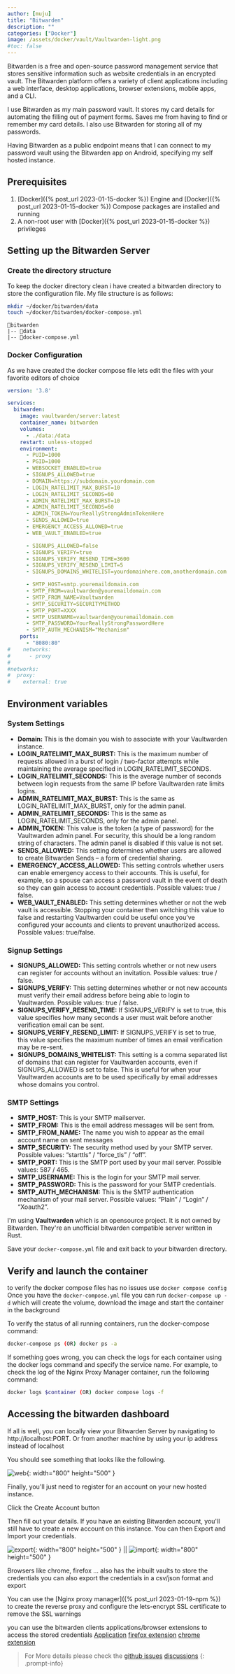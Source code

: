 ```yaml
---
author: [muju]
title: "Bitwarden"
description: ""
categories: ["Docker"]
image: /assets/docker/vault/Vaultwarden-light.png
#toc: false
---
```


Bitwarden is a free and open-source password management service that stores sensitive information such as website credentials in an encrypted vault. The Bitwarden platform offers a variety of client applications including a web interface, desktop applications, browser extensions, mobile apps, and a CLI.

I use Bitwarden as my main password vault. It stores my card details for automating the filling out of payment forms. Saves me from having to find or remember my card details. I also use Bitwarden for storing all of my passwords.

Having Bitwarden as a public endpoint means that I can connect to my password vault using the Bitwarden app on Android, specifying my self hosted instance.

## Prerequisites

1. [Docker]({% post_url 2023-01-15-docker %}) Engine and [Docker]({% post_url 2023-01-15-docker %}) Compose packages are installed and running
2. A non-root user with [Docker]({% post_url 2023-01-15-docker %}) privileges

## Setting up the Bitwarden Server

### Create the directory structure

To keep the docker directory clean i have created a bitwarden directory to store the configuration file. My file structure is as follows:

```bash
mkdir ~/docker/bitwarden/data
touch ~/docker/bitwarden/docker-compose.yml
```
```
📂bitwarden
|-- 📂data
|-- 📑docker-compose.yml  
```

### Docker Configuration

As we have created the docker compose file lets edit the files with your favorite editors of choice

```yaml
version: '3.8'

services:
  bitwarden:
    image: vaultwarden/server:latest
    container_name: bitwarden
    volumes:
      - ./data:/data
    restart: unless-stopped
    environment:
      - PUID=1000
      - PGID=1000
      - WEBSOCKET_ENABLED=true
      - SIGNUPS_ALLOWED=true
      - DOMAIN=https://subdomain.yourdomain.com
      - LOGIN_RATELIMIT_MAX_BURST=10 
      - LOGIN_RATELIMIT_SECONDS=60
      - ADMIN_RATELIMIT_MAX_BURST=10
      - ADMIN_RATELIMIT_SECONDS=60
      - ADMIN_TOKEN=YourReallyStrongAdminTokenHere
      - SENDS_ALLOWED=true
      - EMERGENCY_ACCESS_ALLOWED=true
      - WEB_VAULT_ENABLED=true

      - SIGNUPS_ALLOWED=false
      - SIGNUPS_VERIFY=true
      - SIGNUPS_VERIFY_RESEND_TIME=3600
      - SIGNUPS_VERIFY_RESEND_LIMIT=5
      - SIGNUPS_DOMAINS_WHITELIST=yourdomainhere.com,anotherdomain.com

      - SMTP_HOST=smtp.youremaildomain.com
      - SMTP_FROM=vaultwarden@youremaildomain.com
      - SMTP_FROM_NAME=Vaultwarden
      - SMTP_SECURITY=SECURITYMETHOD
      - SMTP_PORT=XXXX
      - SMTP_USERNAME=vaultwarden@youremaildomain.com
      - SMTP_PASSWORD=YourReallyStrongPasswordHere
      - SMTP_AUTH_MECHANISM="Mechanism"
    ports:
      - "8080:80"
#    networks:
#      - proxy
#
#networks:
#  proxy:
#    external: true
```

## Environment variables

### **System Settings**
- **Domain:** This is the domain you wish to associate with your Vaultwarden instance.
- **LOGIN_RATELIMIT_MAX_BURST:** This is the maximum number of requests allowed in a burst of login / two-factor attempts while maintaining the average specified in LOGIN_RATELIMIT_SECONDS.
- **LOGIN_RATELIMIT_SECONDS:** This is the average number of seconds between login requests from the same IP before Vaultwarden rate limits logins.
- **ADMIN_RATELIMIT_MAX_BURST:** This is the same as LOGIN_RATELIMIT_MAX_BURST, only for the admin panel.
- **ADMIN_RATELIMIT_SECONDS:** This is the same as LOGIN_RATELIMIT_SECONDS, only for the admin panel.
- **ADMIN_TOKEN:** This value is the token (a type of password) for the Vaultwarden admin panel. For security, this should be a long random string of characters. The admin panel is disabled if this value is not set.
- **SENDS_ALLOWED:** This setting determines whether users are allowed to create Bitwarden Sends – a form of credential sharing.
- **EMERGENCY_ACCESS_ALLOWED:** This setting controls whether users can enable emergency access to their accounts. This is useful, for example, so a spouse can access a password vault in the event of death so they can gain access to account credentials. Possible values: true / false.
- **WEB_VAULT_ENABLED:** This setting determines whether or not the web vault is accessible. Stopping your container then switching this value to false and restarting Vaultwarden could be useful once you’ve configured your accounts and clients to prevent unauthorized access. Possible values: true/false.

### **Signup Settings**
- **SIGNUPS_ALLOWED:** This setting controls whether or not new users can register for accounts without an invitation. Possible values: true / false.
- **SIGNUPS_VERIFY:** This setting determines whether or not new accounts must verify their email address before being able to login to Vaultwarden. Possible values: true / false.
- **SIGNUPS_VERIFY_RESEND_TIME:** If SIGNUPS_VERIFY is set to true, this value specifies how many seconds a user must wait before another verification email can be sent.
- **SIGNUPS_VERIFY_RESEND_LIMIT:** If SIGNUPS_VERIFY is set to true, this value specifies the maximum number of times an email verification may be re-sent.
- **SIGNUPS_DOMAINS_WHITELIST:** This setting is a comma separated list of domains that can register for Vaultwarden accounts, even if SIGNUPS_ALLOWED is set to false. This is useful for when your Vaultwarden accounts are to be used specifically by email addresses whose domains you control.


### **SMTP Settings**
- **SMTP_HOST:** This is your SMTP mailserver.
- **SMTP_FROM:** This is the email address messages will be sent from.
- **SMTP_FROM_NAME:** The name you wish to appear as the email account name on sent messages
- **SMTP_SECURITY:** The security method used by your SMTP server. Possible values: “starttls” / “force_tls” / “off”.
- **SMTP_PORT:** This is the SMTP port used by your mail server. Possible values: 587 / 465.
- **SMTP_USERNAME:** This is the login for your SMTP mail server.
- **SMTP_PASSWORD:** This is the password for your SMTP credentials.
- **SMTP_AUTH_MECHANISM:** This is the SMTP authentication mechanism of your mail server. Possible values: “Plain” / “Login” / “Xoauth2”.

I'm using **Vaultwarden** which is an opensource project. It is not owned by Bitwarden. They're an unofficial bitwarden compatible server written in Rust.

Save your `docker-compose.yml` file and exit back to your bitwarden directory.

## Verify and launch the container 

to verify the docker compose files has no issues use `docker compose config` Once you have the `docker-compose.yml` file you can run `docker-compose up -d` which will create the volume, download the image and start the container in the background 

To verify the status of all running containers, run the docker-compose command:

```bash
docker-compose ps (OR) docker ps -a
```

If something goes wrong, you can check the logs for each container using the docker logs command and specify the service name. For example, to check the log of the Nginx Proxy Manager container, run the following command:

```bash
docker logs $container (OR) docker compose logs -f
```

## Accessing the bitwarden dashboard

If all is well, you can locally view your Bitwarden Server by navigating to http://localhost:PORT. Or from another machine by using your ip address instead of localhost

You should see something that looks like the following.

![web](/assets/docker/vault/web.png){: width="800" height="500" }

Finally, you'll just need to register for an account on your new hosted instance.

Click the Create Account button

Then fill out your details. If you have an existing Bitwarden account, you'll still have to create a new account on this instance. You can then Export and Import your credentials.

![export](/assets/docker/vault/export.png){: width="800" height="500" } || ![import](/assets/docker/vault/import.png){: width="800" height="500" }

Browsers like chrome, firefox ... also has the inbuilt vaults to store the credentials you can also export the credentials in a csv/json format and export 

You can use the [Nginx proxy manager]({% post_url 2023-01-19-npm %}) to create the reverse proxy and configure the lets-encrypt SSL certificate to remove the SSL warnings

you can use the bitwarden clients applications/browser extensions to access the stored credentials [Application](https://bitwarden.com/download/) [firefox extension](https://addons.mozilla.org/en-US/firefox/addon/bitwarden-password-manager/?utm_source=addons.mozilla.org&utm_medium=referral&utm_content=search) [chrome extension](https://chromewebstore.google.com/detail/bitwarden-free-password-m/nngceckbapebfimnlniiiahkandclblb)

> For More details please check the [github issues](https://github.com/dani-garcia/vaultwarden/discussions) [discussions](https://vaultwarden.discourse.group/)
{: .prompt-info}